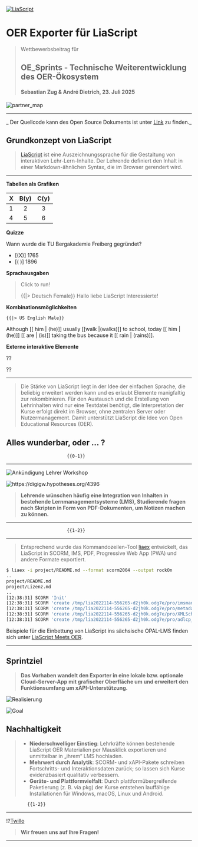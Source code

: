<!--

author:   Sebastian Zug, André Dietrich
comment:  Pitch-Talk im Rahmen des OE_Sprints - Technische Weiterentwicklung des OER-Ökosystem
email:    Sebastian.Zug@informatik.tu-freiberg.de
version:  0.0.3

language: de
narrator: Deutsch Male
edit:     true
mode:     Presentation

logo:     ./images/logo.png
link:     ./style.css

-->

[![LiaScript](https://raw.githubusercontent.com/LiaScript/LiaScript/master/badges/course.svg)](https://liascript.github.io/course/?https://raw.githubusercontent.com/LiaPlayground/Hackatoern2025_Pitch/refs/heads/main/README.md)

# OER Exporter für LiaScript

<section class="flex-container">

<!-- class="flex-child" style="min-width: 250px;" -->
> Wettbewerbsbeitrag für
>
> <h2>OE_Sprints - Technische Weiterentwicklung des OER-Ökosystem</h2>
>
><h4>Sebastian Zug & André Dietrich, 23. Juli 2025 </h4>

<!-- class="flex-child" style="min-width: 250px;" -->
![partner_map](https://github.com/LiaPlayground/LiaScript_Workshop_Lehrende_an_Schulen/blob/main/pic/LiaScript_Meets_OER.png?raw=true "OER-Logo - Quelle: Jonathasmello - Eigenes Werk, CC BY 3.0, [https://commons.wikimedia.org/w/index.php?curid=18460156](https://commons.wikimedia.org/w/index.php?curid=18460156) erweitert um LiaScript Logo")

</section>

--------------------------------------------

_ Der Quellcode kann des Open Source Dokuments ist unter [Link](https://github.com/LiaPlayground/Hackatoern2025_Pitch/blob/main/README.md) zu finden._


## Grundkonzept von LiaScript 

> [LiaScript](https://liascript.github.io/) ist eine Auszeichnungssprache für die Gestaltung von  interaktiven Lehr-Lern-Inhalte. Der Lehrende definiert den Inhalt in einer Markdown-ähnlichen Syntax, die im Browser gerendert wird. 

--------------------------------------------

__Tabellen als Grafiken__

| X | B(y) | C(y) |
|---|:----:|:----:|
| 1 |   2  |   3  |
| 4 |   5  |   6  |

__Quizze__

Wann wurde die TU Bergakademie Freiberg gegründet?

- [(X)] 1765
- [( )] 1896

__Sprachausgaben__

> Click to run!
>
> {{|> Deutsch Female}}
> Hallo liebe LiaScript Interessierte!

__Kombinationsmöglichkeiten__

    {{|> US English Male}}
Although [[ him | (he)]] usually [[walk |(walks)]] to school, today [[ him | (he)]] [[ are | (is)]] taking the bus because it [[ rain | (rains)]].

__Externe interaktive Elemente__

??[](https://phet.colorado.edu/sims/html/wave-interference/latest/wave-interference_all.html)

??[](https://tinyurl.com/25ux6rr8)

--------------------------------------------

> Die Stärke von LiaScript liegt in der Idee der einfachen Sprache, die beliebig erweitert werden kann und es erlaubt Elemente manigfaltig zur rekombinieren. Für den Austausch und die Erstellung von Lehrinhalten wird nur eine Textdatei benötigt, die Interpretation der Kurse erfolgt direkt im Browser, ohne zentralen Server oder Nutzermanagement. Damit unterstützt LiaScript die Idee von Open Educational Resources (OER).

## Alles wunderbar, oder ... ?

                           {{0-1}}
*************************************************************

<section class="flex-container">

<!-- class="flex-child" style="min-width: 250px;" -->
![](./images/AnkuendigungLehrerWorkshop.jpg "Ankündigung Lehrer Workshop")

<!-- class="flex-child" style="min-width: 250px;" -->
![](./images/AnkuendigungGeschichteWorkshop.jpg "https://digigw.hypotheses.org/4396")

</section>

> __Lehrende wünschen häufig eine Integration von Inhalten in bestehende Lernmanagementsysteme (LMS), Studierende fragen nach Skripten in Form von PDF-Dokumenten, um Notizen machen zu können.__

*************************************************************

                           {{1-2}}
*************************************************************

> Entsprechend wurde das Kommandozeilen-Tool [liaex](https://github.com/LiaScript/LiaScript-Exporter) entwickelt, das LiaScript in SCORM, IMS, PDF, Progressive Web App (PWA) und andere Formate exportiert.

```bash
$ liaex -i project/README.md --format scorm2004 --output rockOn
..
project/README.md
project/Lizenz.md
..
[12:38:31] SCORM 'Init'
[12:38:31] SCORM 'create /tmp/lia2022114-556265-d2jh0k.odg7e/pro/imsmanifest.xml'
[12:38:31] SCORM 'create /tmp/lia2022114-556265-d2jh0k.odg7e/pro/metadata.xml'
[12:38:31] SCORM 'create /tmp/lia2022114-556265-d2jh0k.odg7e/pro/XMLSchema.dtd'
[12:38:31] SCORM 'create /tmp/lia2022114-556265-d2jh0k.odg7e/pro/adlcp_v1p3.xsd'
```

Beispiele für die Einbettung von LiaScript ins sächsische OPAL-LMS finden sich unter [LiaScript Meets OER](https://bildungsportal.sachsen.de/opal/auth/RepositoryEntry/28960423936?5).

*************************************************************


## Sprintziel



<section class="flex-container">

<!-- class="flex-child" style="min-width: 250px;" -->

<div class="flex-child" style="min-width: 250px;">

> __Das Vorhaben wandelt den Exporter in eine lokale bzw. optionale Cloud-Server-App mit grafischer Oberfläche um und erweitert den Funktionsumfang um xAPI-Unterstützung.__

![Realisierung](./images/Konzept.png "Elemente der Umsetzungsidee")

</div>

<!-- class="flex-child" style="min-width: 250px;" -->
![Goal](./images/goal_small.jpg "Mögliche Ansicht des LiaScript Exporters in der Variante als Webservice")

</section>


## Nachhaltigkeit 

> + __Niederschwelliger Einstieg__: Lehrkräfte können bestehende LiaScript OER Materialien per Mausklick exportieren und unmittelbar in „ihrem“ LMS hochladen.
> + __Mehrwert durch Analytik__: SCORM- und xAPI-Pakete schreiben Fortschritts- und Interaktionsdaten zurück; so lassen sich Kurse evidenzbasiert qualitativ verbessern.
> + __Geräte- und Plattformvielfalt__: Durch plattformübergreifende Paketierung (z. B. via pkg) der Kurse entstehen lauffähige Installationen für Windows, macOS, Linux und Android.


            {{1-2}}
***********************************************

!?[Twillo](https://www.youtube.com/watch?v=2_aE9SwN1Rs)


<!-- style="background-color: yellow; font-size: 16ptx" -->
> __Wir freuen uns auf Ihre Fragen!__

***********************************************
